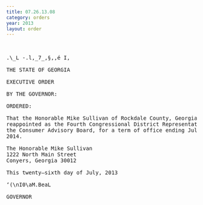 ```yaml
---
title: 07.26.13.08
category: orders
year: 2013
layout: order
---
```


<pre> 

.\_L -.l,_7_,§,,é I,

THE STATE OF GEORGIA

EXECUTIVE ORDER

BY THE GOVERNOR:

ORDERED:

That the Honorable Mike Sullivan of Rockdale County, Georgia, is
reappointed as the Fourth Congressional District Representative to
the Consumer Advisory Board, for a term of office ending July 1,
2014.

The Honorable Mike Sullivan
1222 North Main Street
Conyers, Georgia 30012

This twenty—sixth day of July, 2013

‘(\nI0\aM.BeaL

GOVERNOR

</pre>

